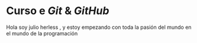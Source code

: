 # Curso e _Git_ & _GitHub_

Hola soy julio herless , y estoy empezando con toda la pasión del mundo en el mundo de la programación

